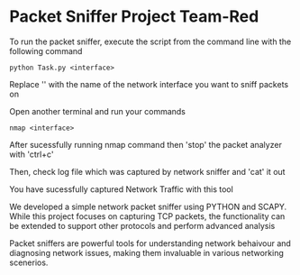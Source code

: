 # Packet Sniffer Project Team-Red

To run the packet sniffer, execute the script from the command line with the following command

```
python Task.py <interface>

```


Replace '<interface>' with the name of the network interface you want to sniff packets on



Open another terminal and run your commands

```
nmap <interface>

```



After sucessfully running nmap command then 'stop' the packet analyzer with 'ctrl+c'




Then, check log file which was captured by network sniffer and 'cat' it out




You have sucessfully captured Network Traffic with this tool





We developed a simple network packet sniffer using PYTHON and SCAPY. While this project focuses on capturing TCP packets, the functionality can be extended to support other protocols and perform advanced analysis

Packet sniffers are powerful tools for understanding network behaivour and diagnosing network issues, making them invaluable in various networking scenerios.
